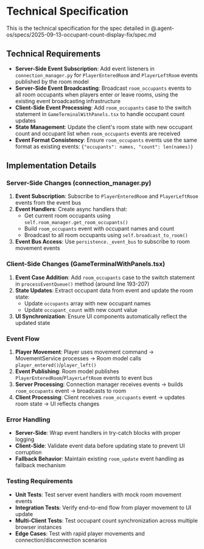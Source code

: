 # Technical Specification

This is the technical specification for the spec detailed in @.agent-os/specs/2025-09-13-occupant-count-display-fix/spec.md

## Technical Requirements

- **Server-Side Event Subscription**: Add event listeners in `connection_manager.py` for `PlayerEnteredRoom` and `PlayerLeftRoom` events published by the room model
- **Server-Side Event Broadcasting**: Broadcast `room_occupants` events to all room occupants when players enter or leave rooms, using the existing event broadcasting infrastructure
- **Client-Side Event Processing**: Add `room_occupants` case to the switch statement in `GameTerminalWithPanels.tsx` to handle occupant count updates
- **State Management**: Update the client's room state with new occupant count and occupant list when `room_occupants` events are received
- **Event Format Consistency**: Ensure `room_occupants` events use the same format as existing events: `{"occupants": names, "count": len(names)}`

## Implementation Details

### Server-Side Changes (connection_manager.py)

1. **Event Subscription**: Subscribe to `PlayerEnteredRoom` and `PlayerLeftRoom` events from the event bus
2. **Event Handlers**: Create async handlers that:
   - Get current room occupants using `self.room_manager.get_room_occupants()`
   - Build `room_occupants` event with occupant names and count
   - Broadcast to all room occupants using `self.broadcast_to_room()`
3. **Event Bus Access**: Use `persistence._event_bus` to subscribe to room movement events

### Client-Side Changes (GameTerminalWithPanels.tsx)

1. **Event Case Addition**: Add `room_occupants` case to the switch statement in `processEventQueue()` method (around line 193-207)
2. **State Updates**: Extract occupant data from event and update the room state:
   - Update `occupants` array with new occupant names
   - Update `occupant_count` with new count value
3. **UI Synchronization**: Ensure UI components automatically reflect the updated state

### Event Flow

1. **Player Movement**: Player uses movement command → MovementService processes → Room model calls `player_entered()`/`player_left()`
2. **Event Publishing**: Room model publishes `PlayerEnteredRoom`/`PlayerLeftRoom` events to event bus
3. **Server Processing**: Connection manager receives events → builds `room_occupants` event → broadcasts to room
4. **Client Processing**: Client receives `room_occupants` event → updates room state → UI reflects changes

### Error Handling

- **Server-Side**: Wrap event handlers in try-catch blocks with proper logging
- **Client-Side**: Validate event data before updating state to prevent UI corruption
- **Fallback Behavior**: Maintain existing `room_update` event handling as fallback mechanism

### Testing Requirements

- **Unit Tests**: Test server event handlers with mock room movement events
- **Integration Tests**: Verify end-to-end flow from player movement to UI update
- **Multi-Client Tests**: Test occupant count synchronization across multiple browser instances
- **Edge Cases**: Test with rapid player movements and connection/disconnection scenarios
